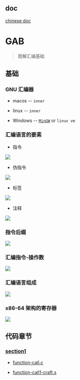 ## doc

[chinese doc](README-CN.md)

# GAB

> 图解汇编基础 

## 基础

### GNU 汇编器

- macos -- `inner`

- linux -- `inner`

- Windows -- [`MinGW`](https://osdn.net/projects/mingw/releases/)  or `linux vm`

### 汇编语言的要素

- 指令

![](./images/instruction.png)

- 伪指令

![](./images/quasiinstruction.png)

- 标签

![](./images/tag.png)

- 注释

![](./images/comment.png)

### 指令后缀

![](./images/instruction-suffix-1.png)

### 汇编指令-操作数

![](images/operand.png)

### 汇编语言组成

![](images/assembly-language.png)

### x86-64 架构的寄存器

![](images/x86-64-architectural-register.png)

## 代码章节

### [section1](./section1)


- [function-call.c](./section1/function-call.c) 

- [function-call1-craft.s](./section1/function-call1-craft.s) 

